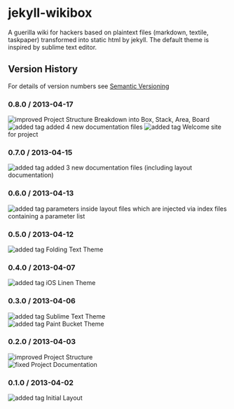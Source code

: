 # jekyll-wikibox

A guerilla wiki for hackers based on plaintext files (markdown, textile, taskpaper) transformed into static html by jekyll. The default theme is inspired by sublime text editor.

## Version History

For details of version numbers see [Semantic Versioning](http://semver.org)

### 0.8.0 / 2013-04-17

![improved](https://github.com/dataduke/jekyll-wikibox/raw/master/.info/tag-improved.png) Project Structure Breakdown into Box, Stack, Area, Board
![added tag](https://github.com/dataduke/jekyll-wikibox/raw/master/.info/tag-added.png) 
added 4 new documentation files
![added tag](https://github.com/dataduke/jekyll-wikibox/raw/master/.info/tag-added.png) Welcome site for project

### 0.7.0 / 2013-04-15

![added tag](https://github.com/dataduke/jekyll-wikibox/raw/master/.info/tag-added.png) added 3 new documentation files (including layout documentation)

### 0.6.0 / 2013-04-13

![added tag](https://github.com/dataduke/jekyll-wikibox/raw/master/.info/tag-added.png) parameters inside layout files which are injected via index files containing a parameter list

### 0.5.0 / 2013-04-12

![added tag](https://github.com/dataduke/jekyll-wikibox/raw/master/.info/tag-added.png) Folding Text Theme  

### 0.4.0 / 2013-04-07

![added tag](https://github.com/dataduke/jekyll-wikibox/raw/master/.info/tag-added.png) iOS Linen Theme  

### 0.3.0 / 2013-04-06

![added tag](https://github.com/dataduke/jekyll-wikibox/raw/master/.info/tag-added.png) Sublime Text Theme  
![added tag](https://github.com/dataduke/jekyll-wikibox/raw/master/.info/tag-added.png) Paint Bucket Theme  

### 0.2.0 / 2013-04-03

![improved](https://github.com/dataduke/jekyll-wikibox/raw/master/.info/tag-improved.png) Project Structure  
![fixed](https://github.com/dataduke/jekyll-wikibox/raw/master/.info/tag-fixed.png) Project Documentation  

### 0.1.0 / 2013-04-02

![added tag](https://github.com/dataduke/jekyll-wikibox/raw/master/.info/tag-added.png) Initial Layout  
